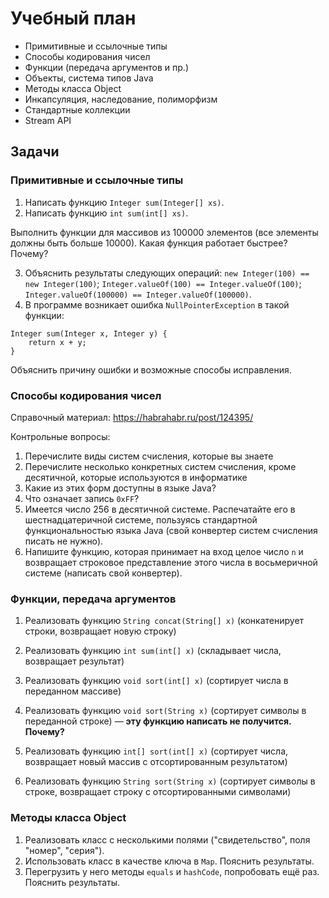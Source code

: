 Учебный план
============

- Примитивные и ссылочные типы
- Способы кодирования чисел
- Функции (передача аргументов и пр.)
- Объекты, система типов Java
- Методы класса Object
- Инкапсуляция, наследование, полиморфизм
- Стандартные коллекции
- Stream API

Задачи
------

### Примитивные и ссылочные типы

1. Написать функцию `Integer sum(Integer[] xs)`.
2. Написать функцию `int sum(int[] xs)`.

Выполнить функции для массивов из 100000 элементов (все элементы должны быть больше 10000).
Какая функция работает быстрее? Почему?

3. Объяснить результаты следующих операций: `new Integer(100) == new Integer(100)`; `Integer.valueOf(100) == Integer.valueOf(100)`; `Integer.valueOf(100000) == Integer.valueOf(100000)`.
4. В программе возникает ошибка `NullPointerException` в такой функции:

```
Integer sum(Integer x, Integer y) {
    return x + y;
}
```

Объяснить причину ошибки и возможные способы исправления.

### Способы кодирования чисел

Справочный материал: https://habrahabr.ru/post/124395/

Контрольные вопросы:

1. Перечислите виды систем счисления, которые вы знаете
2. Перечислите несколько конкретных систем счисления, кроме десятичной, которые используются в информатике
3. Какие из этих форм доступны в языке Java?
4. Что означает запись `0xFF`?
5. Имеется число 256 в десятичной системе. Распечатайте его в шестнадцатеричной системе, пользуясь стандартной функциональностью языка Java (свой конвертер систем счисления писать не нужно).
6. Напишите функцию, которая принимает на вход целое число `n` и возвращает строковое представление этого числа в восьмеричной системе (написать свой конвертер).

### Функции, передача аргументов

1. Реализовать функцию `String concat(String[] x)` (конкатенирует строки, возвращает новую строку)
2. Реализовать функцию `int sum(int[] x)` (складывает числа, возвращает результат)
3. Реализовать функцию `void sort(int[] x)` (сортирует числа в переданном массиве)
4. Реализовать функцию `void sort(String x)` (сортирует символы в переданной строке)
    — **эту функцию написать не получится. Почему?**

5. Реализовать функцию `int[] sort(int[] x)` (сортирует числа, возвращает новый массив с отсортированным результатом)
6. Реализовать функцию `String sort(String x)` (сортирует символы в строке, возвращает строку с отсортированными символами)

### Методы класса Object

1. Реализовать класс с несколькими полями ("свидетельство", поля "номер", "серия").
2. Использовать класс в качестве ключа в `Map`. Пояснить результаты.
3. Перегрузить у него методы `equals` и `hashCode`, попробовать ещё раз. Пояснить результаты.

